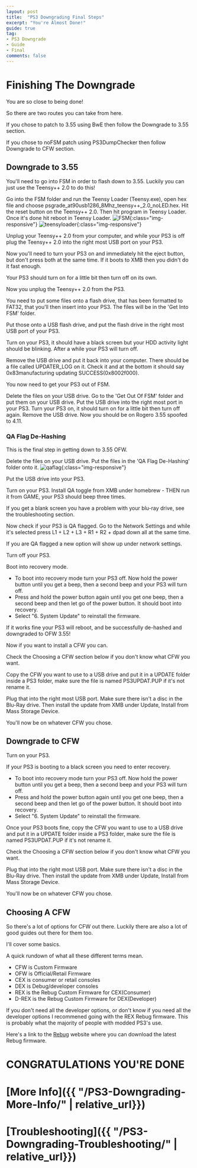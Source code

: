 ```yaml
---
layout: post
title:  "PS3 Downgrading Final Steps"
excerpt: "You're Almost Done!"
guide: true
tag:
- PS3 Downgrade
- Guide
- Final
comments: false
---
```

# Finishing The Downgrade
You are so close to being done!

So there are two routes you can take from here.

If you chose to patch to 3.55 using BwE then follow the Downgrade to 3.55 section.

If you chose to noFSM patch using PS3DumpChecker then follow Downgrade to CFW section.

## Downgrade to 3.55
You'll need to go into FSM in order to flash down to 3.55. Luckily you can just use the Teensy++ 2.0 to do this! 

Go into the FSM folder and run the Teensy Loader (Teensy.exe), open hex file and choose psgrade_at90usb1286_8Mhz_teensy++_2.0_noLED.hex. Hit the reset button on the Teensy++ 2.0. Then hit program in Teensy Loader. Once it's done hit reboot in Teensy Loader.
![FSM](/assets/img/FSM.PNG){:class="img-responsive"}
![teensyloader](/assets/img/teensyloader.PNG){:class="img-responsive"}

Unplug your Teensy++ 2.0 from your computer, and while your PS3 is off plug the Teensy++ 2.0 into the right most USB port on your PS3.

Now you'll need to turn your PS3 on and immediately hit the eject button, but don't press both at the same time. If it boots to XMB then you didn't do it fast enough.

Your PS3 should turn on for a little bit then turn off on its own.

Now you unplug the Teensy++ 2.0 from the PS3.

You need to put some files onto a flash drive, that has been formatted to FAT32, that you'll then insert into your PS3. The files will be in the 'Get Into FSM' folder.

Put those onto a USB flash drive, and put the flash drive in the right most USB port of your PS3.

Turn on your PS3, it should have a black screen but your HDD activity light should be blinking. After a while your PS3 will turn off.

Remove the USB drive and put it back into your computer. There should be a file called UPDATER_LOG on it. Check it and at the bottom it should say 0x83manufacturing updating SUCCESS(0x8002f000).

You now need to get your PS3 out of FSM. 

Delete the files on your USB drive. Go to the 'Get Out Of FSM' folder and put them on your USB drive. Put the USB drive into the right most port in your PS3. Turn your PS3 on, it should turn on for a little bit then turn off again. Remove the USB drive. Now you should be on Rogero 3.55 spoofed to 4.11.

### QA Flag De-Hashing
This is the final step in getting down to 3.55 OFW.

Delete the files on your USB drive. Put the files in the 'QA Flag De-Hashing' folder onto it.
![qaflag](/assets/img/qaflag.PNG){:class="img-responsive"}

 Put the USB drive into your PS3.

Turn on your PS3. Install QA toggle from XMB under homebrew - THEN run it from GAME, your PS3 should beep three times.

If you get a blank screen you have a problem with your blu-ray drive, see the troubleshooting section.

Now check if your PS3 is QA flagged. Go to the Network Settings and while it's selected press L1 + L2 + L3 + R1 + R2 + dpad down all at the same time.

If you are QA flagged a new option will show up under network settings.

Turn off your PS3.

Boot into recovery mode.
* To boot into recovery mode turn your PS3 off. Now hold the power button until you get a beep, then a second beep and your PS3 will turn off. 
* Press and hold the power button again until you get one beep, then a second beep and then let go of the power button. It should boot into recovery.
* Select "6. System Update" to reinstall the firmware.

If it works fine your PS3 will reboot, and be successfully de-hashed and downgraded to OFW 3.55!

Now if you want to install a CFW you can.

Check the Choosing a CFW section below if you don't know what CFW you want.

Copy the CFW you want to use to a USB drive and put it in a UPDATE folder inside a PS3 folder, make sure the file is named PS3UPDAT.PUP if it's not rename it.

Plug that into the right most USB port. Make sure there isn't a disc in the Blu-Ray drive. Then install the update from XMB under Update, Install from Mass Storage Device.

You'll now be on whatever CFW you chose.

## Downgrade to CFW
Turn on your PS3.

If your PS3 is booting to a black screen you need to enter recovery.
* To boot into recovery mode turn your PS3 off. Now hold the power button until you get a beep, then a second beep and your PS3 will turn off. 
* Press and hold the power button again until you get one beep, then a second beep and then let go of the power button. It should boot into recovery.
* Select "6. System Update" to reinstall the firmware.

Once your PS3 boots fine, copy the CFW you want to use to a USB drive and put it in a UPDATE folder inside a PS3 folder, make sure the file is named PS3UPDAT.PUP if it's not rename it.

Check the Choosing a CFW section below if you don't know what CFW you want.

Plug that into the right most USB port. Make sure there isn't a disc in the Blu-Ray drive. Then install the update from XMB under Update, Install from Mass Storage Device.

You'll now be on whatever CFW you chose.

## Choosing A CFW

So there's a lot of options for CFW out there. Luckily there are also a lot of good guides out there for them too.

I'll cover some basics.

A quick rundown of what all these different terms mean.

* CFW is Custom Firmware
* OFW is Official/Retail Firmware
* CEX is consumer or retail consoles
* DEX is Debug/developer consoles
* REX is the Rebug Custom Firmware for CEX(Consumer)
* D-REX is the Rebug Custom Firmware for DEX(Developer)

If you don't need all the developer options, or don't know if you need all the developer options I recommened going with the REX Rebug firmware. This is probably what the majority of people with modded PS3's use.

Here's a link to the [Rebug](https://rebug.me/) website where you can download the latest Rebug firmware.

# CONGRATULATIONS YOU'RE DONE

# [More Info]({{ "/PS3-Downgrading-More-Info/" | relative_url}})
# [Troubleshooting]({{ "/PS3-Downgrading-Troubleshooting/" | relative_url}})